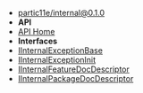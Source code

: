 - [partic11e/internal@0.1.0](../../ "partic11e/internal@0.1.0")
- **API**
- [API Home](../ "API - partic11e/internal@0.1.0")
- **Interfaces**
- [IInternalExceptionBase](iinternalexceptionbase "IInternalExceptionBase - API - partic11e/internal@0.1.0")
- [IInternalExceptionInit](iinternalexceptioninit "IInternalExceptionInit - API - partic11e/internal@0.1.0")
- [IInternalFeatureDocDescriptor](iinternalfeaturedocdescriptor "IInternalFeatureDocDescriptor - API - partic11e/internal@0.1.0")
- [IInternalPackageDocDescriptor](iinternalpackagedocdescriptor "IInternalPackageDocDescriptor - API - partic11e/internal@0.1.0")
